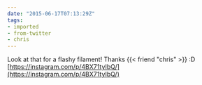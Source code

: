 ```yaml
---
date: "2015-06-17T07:13:29Z"
tags:
- imported
- from-twitter
- chris
---
```

Look at that for a flashy filament\! Thanks {{< friend "chris" >}} :D [https://instagram.com/p/4BX71tyIbQ/](https://instagram.com/p/4BX71tyIbQ/)
